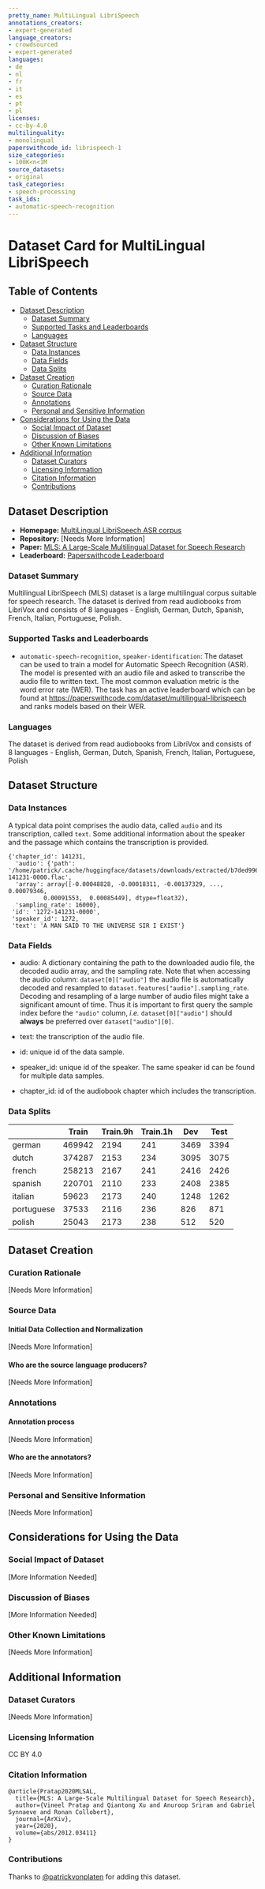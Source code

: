 ```yaml
---
pretty_name: MultiLingual LibriSpeech
annotations_creators:
- expert-generated
language_creators:
- crowdsourced
- expert-generated
languages:
- de
- nl
- fr
- it
- es
- pt
- pl
licenses:
- cc-by-4.0
multilinguality:
- monolingual
paperswithcode_id: librispeech-1
size_categories:
- 100K<n<1M
source_datasets:
- original
task_categories:
- speech-processing
task_ids:
- automatic-speech-recognition
---
```


# Dataset Card for MultiLingual LibriSpeech

## Table of Contents
- [Dataset Description](#dataset-description)
  - [Dataset Summary](#dataset-summary)
  - [Supported Tasks and Leaderboards](#supported-tasks-and-leaderboards)
  - [Languages](#languages)
- [Dataset Structure](#dataset-structure)
  - [Data Instances](#data-instances)
  - [Data Fields](#data-fields)
  - [Data Splits](#data-splits)
- [Dataset Creation](#dataset-creation)
  - [Curation Rationale](#curation-rationale)
  - [Source Data](#source-data)
  - [Annotations](#annotations)
  - [Personal and Sensitive Information](#personal-and-sensitive-information)
- [Considerations for Using the Data](#considerations-for-using-the-data)
  - [Social Impact of Dataset](#social-impact-of-dataset)
  - [Discussion of Biases](#discussion-of-biases)
  - [Other Known Limitations](#other-known-limitations)
- [Additional Information](#additional-information)
  - [Dataset Curators](#dataset-curators)
  - [Licensing Information](#licensing-information)
  - [Citation Information](#citation-information)
  - [Contributions](#contributions)

## Dataset Description

- **Homepage:** [MultiLingual LibriSpeech ASR corpus](http://www.openslr.org/94)
- **Repository:** [Needs More Information]
- **Paper:** [MLS: A Large-Scale Multilingual Dataset for Speech Research](https://arxiv.org/abs/2012.03411)
- **Leaderboard:** [Paperswithcode Leaderboard](https://paperswithcode.com/dataset/multilingual-librispeech)

### Dataset Summary

Multilingual LibriSpeech (MLS) dataset is a large multilingual corpus suitable for speech research. The dataset is derived from read audiobooks from LibriVox and consists of 8 languages - English, German, Dutch, Spanish, French, Italian, Portuguese, Polish.

### Supported Tasks and Leaderboards

- `automatic-speech-recognition`, `speaker-identification`: The dataset can be used to train a model for Automatic Speech Recognition (ASR). The model is presented with an audio file and asked to transcribe the audio file to written text. The most common evaluation metric is the word error rate (WER). The task has an active leaderboard which can be found at https://paperswithcode.com/dataset/multilingual-librispeech and ranks models based on their WER.

### Languages

The dataset is derived from read audiobooks from LibriVox and consists of 8 languages - English, German, Dutch, Spanish, French, Italian, Portuguese, Polish

## Dataset Structure

### Data Instances

A typical data point comprises the audio data, called `audio` and its transcription, called `text`. Some additional information about the speaker and the passage which contains the transcription is provided.

```
{'chapter_id': 141231,
  'audio': {'path': '/home/patrick/.cache/huggingface/datasets/downloads/extracted/b7ded9969e09942ab65313e691e6fc2e12066192ee8527e21d634aca128afbe2/dev_clean/1272/141231/1272-141231-0000.flac',
  'array': array([-0.00048828, -0.00018311, -0.00137329, ...,  0.00079346,
          0.00091553,  0.00085449], dtype=float32),
  'sampling_rate': 16000},
 'id': '1272-141231-0000',
 'speaker_id': 1272,
 'text': 'A MAN SAID TO THE UNIVERSE SIR I EXIST'}
```


### Data Fields

- audio: A dictionary containing the path to the downloaded audio file, the decoded audio array, and the sampling rate. Note that when accessing the audio column: `dataset[0]["audio"]` the audio file is automatically decoded and resampled to `dataset.features["audio"].sampling_rate`. Decoding and resampling of a large number of audio files might take a significant amount of time. Thus it is important to first query the sample index before the `"audio"` column, *i.e.* `dataset[0]["audio"]` should **always** be preferred over `dataset["audio"][0]`.

- text: the transcription of the audio file.

- id: unique id of the data sample.

- speaker_id: unique id of the speaker. The same speaker id can be found for multiple data samples.

- chapter_id: id of the audiobook chapter which includes the transcription.

### Data Splits

|                             | Train | Train.9h | Train.1h  | Dev | Test |
| -----                       | ------ | ----- | ---- | ---- | ---- | 
| german | 469942 | 2194 | 241 | 3469 | 3394 |
| dutch | 374287 | 2153 | 234 | 3095 | 3075 |
| french | 258213 | 2167 | 241 | 2416 | 2426 |
| spanish | 220701 | 2110 | 233 | 2408 | 2385 |
| italian | 59623 | 2173 | 240 | 1248 | 1262 |
| portuguese | 37533 | 2116 | 236 | 826 | 871 |
| polish | 25043 | 2173 | 238 | 512 | 520 |



## Dataset Creation

### Curation Rationale

[Needs More Information]

### Source Data

#### Initial Data Collection and Normalization

[Needs More Information]

#### Who are the source language producers?

[Needs More Information]

### Annotations

#### Annotation process

[Needs More Information]

#### Who are the annotators?

[Needs More Information]

### Personal and Sensitive Information

[Needs More Information]

## Considerations for Using the Data

### Social Impact of Dataset

[More Information Needed]

### Discussion of Biases

[More Information Needed]

### Other Known Limitations

[Needs More Information]

## Additional Information

### Dataset Curators

[Needs More Information]

### Licensing Information

CC BY 4.0

### Citation Information

```
@article{Pratap2020MLSAL,
  title={MLS: A Large-Scale Multilingual Dataset for Speech Research},
  author={Vineel Pratap and Qiantong Xu and Anuroop Sriram and Gabriel Synnaeve and Ronan Collobert},
  journal={ArXiv},
  year={2020},
  volume={abs/2012.03411}
}
```

### Contributions

Thanks to [@patrickvonplaten](https://github.com/patrickvonplaten) for adding this dataset.
